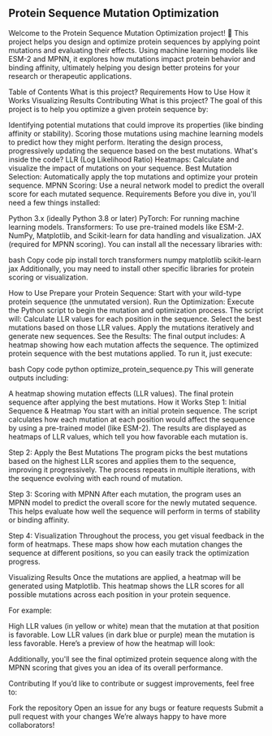## Protein Sequence Mutation Optimization
Welcome to the Protein Sequence Mutation Optimization project! 🎉 This project helps you design and optimize protein sequences by applying point mutations and evaluating their effects. Using machine learning models like ESM-2 and MPNN, it explores how mutations impact protein behavior and binding affinity, ultimately helping you design better proteins for your research or therapeutic applications.

Table of Contents
What is this project?
Requirements
How to Use
How it Works
Visualizing Results
Contributing
What is this project?
The goal of this project is to help you optimize a given protein sequence by:

Identifying potential mutations that could improve its properties (like binding affinity or stability).
Scoring those mutations using machine learning models to predict how they might perform.
Iterating the design process, progressively updating the sequence based on the best mutations.
What's inside the code?
LLR (Log Likelihood Ratio) Heatmaps: Calculate and visualize the impact of mutations on your sequence.
Best Mutation Selection: Automatically apply the top mutations and optimize your protein sequence.
MPNN Scoring: Use a neural network model to predict the overall score for each mutated sequence.
Requirements
Before you dive in, you'll need a few things installed:

Python 3.x (ideally Python 3.8 or later)
PyTorch: For running machine learning models.
Transformers: To use pre-trained models like ESM-2.
NumPy, Matplotlib, and Scikit-learn for data handling and visualization.
JAX (required for MPNN scoring).
You can install all the necessary libraries with:

bash
Copy code
pip install torch transformers numpy matplotlib scikit-learn jax
Additionally, you may need to install other specific libraries for protein scoring or visualization.

How to Use
Prepare your Protein Sequence: Start with your wild-type protein sequence (the unmutated version).
Run the Optimization: Execute the Python script to begin the mutation and optimization process. The script will:
Calculate LLR values for each position in the sequence.
Select the best mutations based on those LLR values.
Apply the mutations iteratively and generate new sequences.
See the Results: The final output includes:
A heatmap showing how each mutation affects the sequence.
The optimized protein sequence with the best mutations applied.
To run it, just execute:

bash
Copy code
python optimize_protein_sequence.py
This will generate outputs including:

A heatmap showing mutation effects (LLR values).
The final protein sequence after applying the best mutations.
How it Works
Step 1: Initial Sequence & Heatmap
You start with an initial protein sequence. The script calculates how each mutation at each position would affect the sequence by using a pre-trained model (like ESM-2). The results are displayed as heatmaps of LLR values, which tell you how favorable each mutation is.

Step 2: Apply the Best Mutations
The program picks the best mutations based on the highest LLR scores and applies them to the sequence, improving it progressively. The process repeats in multiple iterations, with the sequence evolving with each round of mutation.

Step 3: Scoring with MPNN
After each mutation, the program uses an MPNN model to predict the overall score for the newly mutated sequence. This helps evaluate how well the sequence will perform in terms of stability or binding affinity.

Step 4: Visualization
Throughout the process, you get visual feedback in the form of heatmaps. These maps show how each mutation changes the sequence at different positions, so you can easily track the optimization progress.

Visualizing Results
Once the mutations are applied, a heatmap will be generated using Matplotlib. This heatmap shows the LLR scores for all possible mutations across each position in your protein sequence.

For example:

High LLR values (in yellow or white) mean that the mutation at that position is favorable.
Low LLR values (in dark blue or purple) mean the mutation is less favorable.
Here’s a preview of how the heatmap will look:


Additionally, you'll see the final optimized protein sequence along with the MPNN scoring that gives you an idea of its overall performance.

Contributing
If you’d like to contribute or suggest improvements, feel free to:

Fork the repository
Open an issue for any bugs or feature requests
Submit a pull request with your changes
We’re always happy to have more collaborators!

